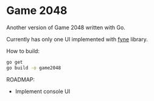 # Game 2048

Another version of Game 2048 written with Go.

Currently has only one UI implemented with [fyne](https://fyne.io) library.

How to build:
```bash
go get
go build -o game2048
```

ROADMAP:
* Implement console UI
